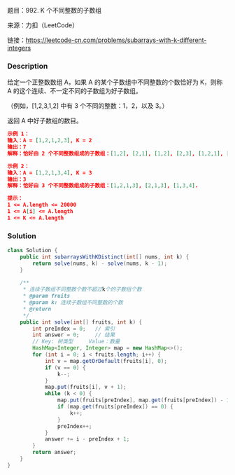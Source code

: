 题目：992. K 个不同整数的子数组

来源：力扣（LeetCode）

链接：https://leetcode-cn.com/problems/subarrays-with-k-different-integers


### Description

给定一个正整数数组 A，如果 A 的某个子数组中不同整数的个数恰好为 K，则称 A 的这个连续、不一定不同的子数组为好子数组。

（例如，[1,2,3,1,2] 中有 3 个不同的整数：1，2，以及 3。）

返回 A 中好子数组的数目。

```json
示例 1：
输入：A = [1,2,1,2,3], K = 2
输出：7
解释：恰好由 2 个不同整数组成的子数组：[1,2], [2,1], [1,2], [2,3], [1,2,1], [2,1,2], [1,2,1,2].

示例 2：
输入：A = [1,2,1,3,4], K = 3
输出：3
解释：恰好由 3 个不同整数组成的子数组：[1,2,1,3], [2,1,3], [1,3,4].

提示：
1 <= A.length <= 20000
1 <= A[i] <= A.length
1 <= K <= A.length
```

### Solution
```java
class Solution {
    public int subarraysWithKDistinct(int[] nums, int k) {
        return solve(nums, k) - solve(nums, k - 1);
    }
    
    /**
     * 连续子数组不同整数个数不超过k个的子数组个数
     * @param fruits
     * @param k: 连续子数组不同整数的个数
     * @return
     */
    public int solve(int[] fruits, int k) {
        int preIndex = 0;   // 索引
        int answer = 0;     // 结果
        // Key: 树类型     Value：数量
        HashMap<Integer, Integer> map = new HashMap<>();
        for (int i = 0; i < fruits.length; i++) {
            int v = map.getOrDefault(fruits[i], 0);
            if (v == 0) {
                k--;
            }
            map.put(fruits[i], v + 1);
            while (k < 0) {
                map.put(fruits[preIndex], map.get(fruits[preIndex]) - 1);
                if (map.get(fruits[preIndex]) == 0) {
                    k++;
                }
                preIndex++;
            }
            answer += i - preIndex + 1;
        }
        return answer;
    }
}
```









